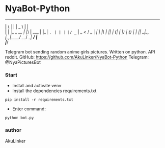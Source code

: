# NyaBot-Python
 _   _             ____        _   
| \ | |           |  _ \      | |  
|  \| |_   _  __ _| |_) | ___ | |_ 
| . ` | | | |/ _` |  _ < / _ \| __|
| |\  | |_| | (_| | |_) | (_) | |_ 
|_| \_|\__, |\__,_|____/ \___/ \__|
        __/ |                      
       |___/                       

Telegram bot sending random anime girls pictures.
Written on python. API reddit.
GitHub: https://github.com/AkuLinker/NyaBot-Python
Telegram: @NyaPicturesBot

### Start
- Install and activate venv
- Install the dependencies requirements.txt
```
pip install -r requirements.txt
``` 
- Enter command:
```
python bot.py
```

### author
AkuLinker
